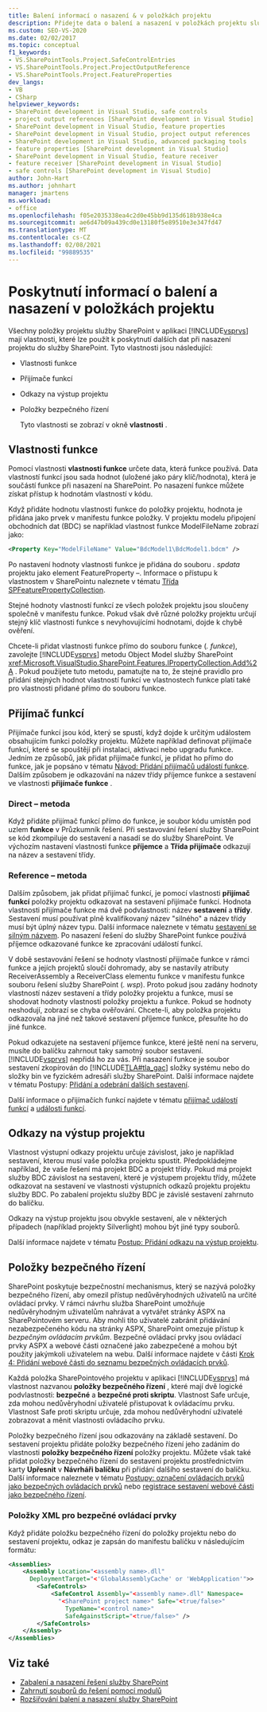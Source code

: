 ```yaml
---
title: Balení informací o nasazení & v položkách projektu
description: Přidejte data o balení a nasazení v položkách projektu služby SharePoint pomocí vlastností funkcí, přijímačů funkcí, odkazů na výstup projektu a entit bezpečný ovládací prvek.
ms.custom: SEO-VS-2020
ms.date: 02/02/2017
ms.topic: conceptual
f1_keywords:
- VS.SharePointTools.Project.SafeControlEntries
- VS.SharePointTools.Project.ProjectOutputReference
- VS.SharePointTools.Project.FeatureProperties
dev_langs:
- VB
- CSharp
helpviewer_keywords:
- SharePoint development in Visual Studio, safe controls
- project output references [SharePoint development in Visual Studio]
- SharePoint development in Visual Studio, feature properties
- SharePoint development in Visual Studio, project output references
- SharePoint development in Visual Studio, advanced packaging tools
- feature properties [SharePoint development in Visual Studio]
- SharePoint development in Visual Studio, feature receiver
- feature receiver [SharePoint development in Visual Studio]
- safe controls [SharePoint development in Visual Studio]
author: John-Hart
ms.author: johnhart
manager: jmartens
ms.workload:
- office
ms.openlocfilehash: f05e2035338ea4c2d0e45bb9d135d618b938e4ca
ms.sourcegitcommit: ae6d47b09a439cd0e13180f5e89510e3e347fd47
ms.translationtype: MT
ms.contentlocale: cs-CZ
ms.lasthandoff: 02/08/2021
ms.locfileid: "99889535"
---
```

# <a name="provide-packaging-and-deployment-information-in-project-items"></a>Poskytnutí informací o balení a nasazení v položkách projektu
  Všechny položky projektu služby SharePoint v aplikaci [!INCLUDE[vsprvs](../sharepoint/includes/vsprvs-md.md)] mají vlastnosti, které lze použít k poskytnutí dalších dat při nasazení projektu do služby SharePoint. Tyto vlastnosti jsou následující:

- Vlastnosti funkce

- Přijímače funkcí

- Odkazy na výstup projektu

- Položky bezpečného řízení

  Tyto vlastnosti se zobrazí v okně **vlastnosti** .

## <a name="feature-properties"></a>Vlastnosti funkce
 Pomocí vlastnosti **vlastnosti funkce** určete data, která funkce používá. Data vlastností funkcí jsou sada hodnot (uložené jako páry klíč/hodnota), která je součástí funkce při nasazení na SharePoint. Po nasazení funkce můžete získat přístup k hodnotám vlastností v kódu.

 Když přidáte hodnotu vlastnosti funkce do položky projektu, hodnota je přidána jako prvek v manifestu funkce položky. V projektu modelu připojení obchodních dat (BDC) se například vlastnost funkce ModelFileName zobrazí jako:

```xml
<Property Key="ModelFileName" Value="BdcModel1\BdcModel1.bdcm" />
```

 Po nastavení hodnoty vlastnosti funkce je přidána do souboru *. spdata* projektu jako element FeatureProperty –. Informace o přístupu k vlastnostem v SharePointu naleznete v tématu [Třída SPFeaturePropertyCollection](/previous-versions/office/sharepoint-server/ms461895(v=office.15)).

 Stejné hodnoty vlastností funkcí ze všech položek projektu jsou sloučeny společně v manifestu funkce. Pokud však dvě různé položky projektu určují stejný klíč vlastnosti funkce s nevyhovujícími hodnotami, dojde k chybě ověření.

 Chcete-li přidat vlastnosti funkce přímo do souboru funkce (*. funkce*), zavolejte [!INCLUDE[vsprvs](../sharepoint/includes/vsprvs-md.md)] metodu Object Model služby SharePoint <xref:Microsoft.VisualStudio.SharePoint.Features.IPropertyCollection.Add%2A> . Pokud použijete tuto metodu, pamatujte na to, že stejné pravidlo pro přidání stejných hodnot vlastností funkcí ve vlastnostech funkce platí také pro vlastnosti přidané přímo do souboru funkce.

## <a name="feature-receiver"></a>Přijímač funkcí
 Přijímače funkcí jsou kód, který se spustí, když dojde k určitým událostem obsahujícím funkci položky projektu. Můžete například definovat přijímače funkcí, které se spouštějí při instalaci, aktivaci nebo upgradu funkce. Jedním ze způsobů, jak přidat přijímače funkcí, je přidat ho přímo do funkce, jak je popsáno v tématu [Návod: Přidání přijímačů událostí funkce](../sharepoint/walkthrough-add-feature-event-receivers.md). Dalším způsobem je odkazování na název třídy příjemce funkce a sestavení ve vlastnosti **přijímače funkce** .

### <a name="direct-method"></a>Direct – metoda
 Když přidáte přijímač funkcí přímo do funkce, je soubor kódu umístěn pod uzlem **funkce** v Průzkumník řešení. Při sestavování řešení služby SharePoint se kód zkompiluje do sestavení a nasadí se do služby SharePoint. Ve výchozím nastavení vlastnosti funkce **příjemce** a **Třída přijímače** odkazují na název a sestavení třídy.

### <a name="reference-method"></a>Reference – metoda
 Dalším způsobem, jak přidat přijímač funkcí, je pomocí vlastnosti **přijímač funkcí** položky projektu odkazovat na sestavení přijímače funkcí. Hodnota vlastnosti přijímače funkce má dvě podvlastnosti: název **sestavení** a **třídy**. Sestavení musí používat plně kvalifikovaný název "silného" a název třídy musí být úplný název typu. Další informace naleznete v tématu [sestavení se silným názvem](/previous-versions/dotnet/netframework-4.0/wd40t7ad(v=vs.100)). Po nasazení řešení do služby SharePoint funkce používá příjemce odkazované funkce ke zpracování událostí funkcí.

 V době sestavování řešení se hodnoty vlastností přijímače funkce v rámci funkce a jejích projektů sloučí dohromady, aby se nastavily atributy ReceiverAssembly a ReceiverClass elementu funkce v manifestu funkce souboru řešení služby SharePoint (*. wsp*). Proto pokud jsou zadány hodnoty vlastností název sestavení a třídy položky projektu a funkce, musí se shodovat hodnoty vlastností položky projektu a funkce. Pokud se hodnoty neshodují, zobrazí se chyba ověřování. Chcete-li, aby položka projektu odkazovala na jiné než takové sestavení příjemce funkce, přesuňte ho do jiné funkce.

 Pokud odkazujete na sestavení příjemce funkce, které ještě není na serveru, musíte do balíčku zahrnout taky samotný soubor sestavení. [!INCLUDE[vsprvs](../sharepoint/includes/vsprvs-md.md)] nepřidá ho za vás. Při nasazení funkce je soubor sestavení zkopírován do [!INCLUDE[TLA#tla_gac](../sharepoint/includes/tlasharptla-gac-md.md)] složky systému nebo do složky bin ve fyzickém adresáři služby SharePoint. Další informace najdete v tématu Postupy: [Přidání a odebrání dalších sestavení](../sharepoint/how-to-add-and-remove-additional-assemblies.md).

 Další informace o přijímačích funkcí najdete v tématu [přijímač událostí funkcí](/previous-versions/office/developer/sharepoint-2007/bb862634(v=office.12)) a [události funkcí](/previous-versions/office/developer/sharepoint-2010/ms469501(v=office.14)).

## <a name="project-output-references"></a>Odkazy na výstup projektu
 Vlastnost výstupní odkazy projektu určuje závislost, jako je například sestavení, kterou musí vaše položka projektu spustit. Předpokládejme například, že vaše řešení má projekt BDC a projekt třídy. Pokud má projekt služby BDC závislost na sestavení, které je výstupem projektu třídy, můžete odkazovat na sestavení ve vlastnosti výstupních odkazů projektu projektu služby BDC. Po zabalení projektu služby BDC je závislé sestavení zahrnuto do balíčku.

 Odkazy na výstup projektu jsou obvykle sestavení, ale v některých případech (například projekty Silverlight) mohou být jiné typy souborů.

 Další informace najdete v tématu [Postup: Přidání odkazu na výstup projektu](../sharepoint/how-to-add-a-project-output-reference.md).

## <a name="safe-control-entries"></a>Položky bezpečného řízení
 SharePoint poskytuje bezpečnostní mechanismus, který se nazývá položky bezpečného řízení, aby omezil přístup nedůvěryhodných uživatelů na určité ovládací prvky. V rámci návrhu služba SharePoint umožňuje nedůvěryhodným uživatelům nahrávat a vytvářet stránky ASPX na SharePointovém serveru. Aby mohli tito uživatelé zabránit přidávání nezabezpečeného kódu na stránky ASPX, SharePoint omezuje přístup k *bezpečným ovládacím prvkům*. Bezpečné ovládací prvky jsou ovládací prvky ASPX a webové části označené jako zabezpečené a mohou být použity jakýmkoli uživatelem na webu. Další informace najdete v části [Krok 4: Přidání webové části do seznamu bezpečných ovládacích prvků](/previous-versions/office/developer/sharepoint-2007/ms581321(v=office.12)).

 Každá položka SharePointového projektu v aplikaci [!INCLUDE[vsprvs](../sharepoint/includes/vsprvs-md.md)] má vlastnost nazvanou **položky bezpečného řízení** , které mají dvě logické podvlastnosti: **bezpečné** a **bezpečné proti skriptu**. Vlastnost Safe určuje, zda mohou nedůvěryhodní uživatelé přistupovat k ovládacímu prvku. Vlastnost Safe proti skriptu určuje, zda mohou nedůvěryhodní uživatelé zobrazovat a měnit vlastnosti ovládacího prvku.

 Položky bezpečného řízení jsou odkazovány na základě sestavení. Do sestavení projektu přidáte položky bezpečného řízení jeho zadáním do vlastnosti **položky bezpečného řízení** položky projektu. Můžete však také přidat položky bezpečného řízení do sestavení projektu prostřednictvím karty **Upřesnit** v **Návrháři balíčku** při přidání dalšího sestavení do balíčku. Další informace naleznete v tématu [Postupy: označení ovládacích prvků jako bezpečných ovládacích prvků](../sharepoint/how-to-mark-controls-as-safe-controls.md) nebo [registrace sestavení webové části jako bezpečného řízení](/previous-versions/office/developer/sharepoint2003/dd587360(v=office.11)).

### <a name="xml-entries-for-safe-controls"></a>Položky XML pro bezpečné ovládací prvky
 Když přidáte položku bezpečného řízení do položky projektu nebo do sestavení projektu, odkaz je zapsán do manifestu balíčku v následujícím formátu:

```xml
<Assemblies>
    <Assembly Location="<assembly name>.dll"
      DeploymentTarget="<'GlobalAssemblyCache' or 'WebApplication'">>
        <SafeControls>
            <SafeControl Assembly="<assembly name>.dll" Namespace=
              "<SharePoint project name>" Safe="<true/false>"
                TypeName="<control name>"
                SafeAgainstScript="<true/false>" />
        </SafeControls>
    </Assembly>
</Assemblies>
```

## <a name="see-also"></a>Viz také
- [Zabalení a nasazení řešení služby SharePoint](../sharepoint/packaging-and-deploying-sharepoint-solutions.md)
- [Zahrnutí souborů do řešení pomocí modulů](../sharepoint/using-modules-to-include-files-in-the-solution.md)
- [Rozšiřování balení a nasazení služby SharePoint](../sharepoint/extending-sharepoint-packaging-and-deployment.md)
